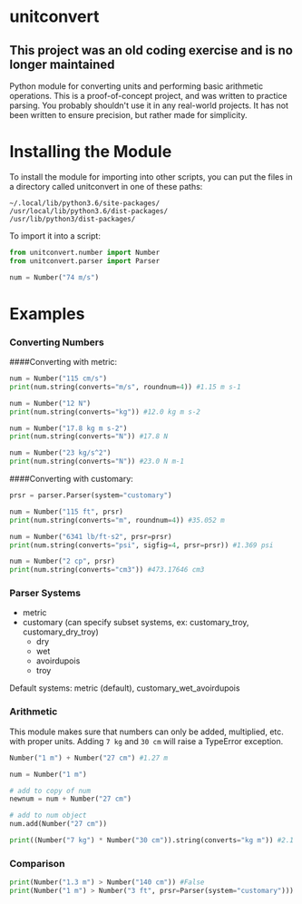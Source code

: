 # unitconvert

## **This project was an old coding exercise and is no longer maintained**

Python module for converting units and performing basic arithmetic operations.
This is a proof-of-concept project, and was written to practice parsing.
You probably shouldn't use it in any real-world projects.
It has not been written to ensure precision, but rather made for simplicity.

# Installing the Module
To install the module for importing into other scripts, you can put the files in a directory called unitconvert in one of these paths:
```
~/.local/lib/python3.6/site-packages/
/usr/local/lib/python3.6/dist-packages/
/usr/lib/python3/dist-packages/
```
To import it into a script:
```python
from unitconvert.number import Number
from unitconvert.parser import Parser

num = Number("74 m/s")
```

# Examples
### Converting Numbers
####Converting with metric:
```python
num = Number("115 cm/s")
print(num.string(converts="m/s", roundnum=4)) #1.15 m s-1

num = Number("12 N")
print(num.string(converts="kg")) #12.0 kg m s-2

num = Number("17.8 kg m s-2")
print(num.string(converts="N")) #17.8 N

num = Number("23 kg/s^2")
print(num.string(converts="N")) #23.0 N m-1
```

####Converting with customary:
```python
prsr = parser.Parser(system="customary")

num = Number("115 ft", prsr)
print(num.string(converts="m", roundnum=4)) #35.052 m

num = Number("6341 lb/ft⋅s2", prsr=prsr)
print(num.string(converts="psi", sigfig=4, prsr=prsr)) #1.369 psi

num = Number("2 cp", prsr)
print(num.string(converts="cm3")) #473.17646 cm3
```

### Parser Systems
 - metric
 - customary (can specify subset systems, ex: customary_troy, customary_dry_troy)
   - dry
   - wet
   - avoirdupois
   - troy

Default systems: metric (default), customary_wet_avoirdupois

### Arithmetic
This module makes sure that numbers can only be added, multiplied, etc. with proper units.
Adding `7 kg` and `30 cm` will raise a TypeError exception.

```python
Number("1 m") + Number("27 cm") #1.27 m

num = Number("1 m")

# add to copy of num
newnum = num + Number("27 cm")

# add to num object
num.add(Number("27 cm"))

print((Number("7 kg") * Number("30 cm")).string(converts="kg m")) #2.1 kg m
```

### Comparison

```python
print(Number("1.3 m") > Number("140 cm")) #False
print(Number("1 m") > Number("3 ft", prsr=Parser(system="customary"))) #True
```
